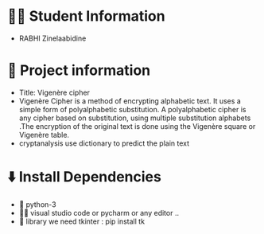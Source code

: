 # 👨‍🎓 Student Information
- RABHI Zinelaabidine 

# 📑 Project information
* Title: Vigenère cipher
* Vigenère Cipher is a method of encrypting alphabetic text. It
uses a simple form of polyalphabetic substitution. A
polyalphabetic cipher is any cipher based on substitution,
using multiple substitution alphabets .The encryption of the
original text is done using the Vigenère square or Vigenère
table.
* cryptanalysis use dictionary to predict the plain text

# :arrow_down: Install Dependencies
* 🐍 python-3 
* 👨‍💻 visual studio code or pycharm or any editor ..
* 📙 library we need tkinter : pip install tk
